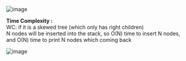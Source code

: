 ![image](https://github.com/user-attachments/assets/9db3d432-8ede-4ef2-ad98-0bf0fb271c81)   

**Time Complexity :**    
WC: if it is a skewed tree (which only has right children)     
N nodes will be inserted into the stack, so O(N) time to insert N nodes,   
and O(N) time to print N nodes which coming back    
     
![image](https://github.com/user-attachments/assets/711728af-4753-4d1c-b2a7-e8d6c74e873c)

   
